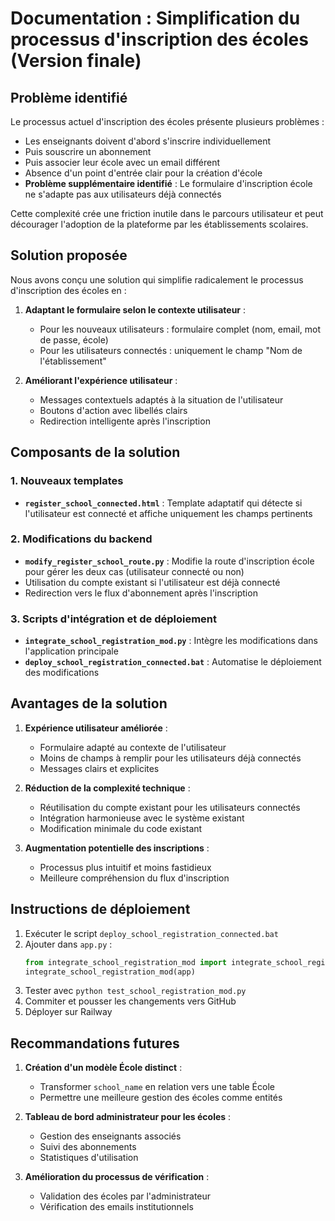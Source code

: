 # Documentation : Simplification du processus d'inscription des écoles (Version finale)

## Problème identifié

Le processus actuel d'inscription des écoles présente plusieurs problèmes :
- Les enseignants doivent d'abord s'inscrire individuellement
- Puis souscrire un abonnement
- Puis associer leur école avec un email différent
- Absence d'un point d'entrée clair pour la création d'école
- **Problème supplémentaire identifié** : Le formulaire d'inscription école ne s'adapte pas aux utilisateurs déjà connectés

Cette complexité crée une friction inutile dans le parcours utilisateur et peut décourager l'adoption de la plateforme par les établissements scolaires.

## Solution proposée

Nous avons conçu une solution qui simplifie radicalement le processus d'inscription des écoles en :

1. **Adaptant le formulaire selon le contexte utilisateur** :
   - Pour les nouveaux utilisateurs : formulaire complet (nom, email, mot de passe, école)
   - Pour les utilisateurs connectés : uniquement le champ "Nom de l'établissement"

2. **Améliorant l'expérience utilisateur** :
   - Messages contextuels adaptés à la situation de l'utilisateur
   - Boutons d'action avec libellés clairs
   - Redirection intelligente après l'inscription

## Composants de la solution

### 1. Nouveaux templates

- **`register_school_connected.html`** : Template adaptatif qui détecte si l'utilisateur est connecté et affiche uniquement les champs pertinents

### 2. Modifications du backend

- **`modify_register_school_route.py`** : Modifie la route d'inscription école pour gérer les deux cas (utilisateur connecté ou non)
- Utilisation du compte existant si l'utilisateur est déjà connecté
- Redirection vers le flux d'abonnement après l'inscription

### 3. Scripts d'intégration et de déploiement

- **`integrate_school_registration_mod.py`** : Intègre les modifications dans l'application principale
- **`deploy_school_registration_connected.bat`** : Automatise le déploiement des modifications

## Avantages de la solution

1. **Expérience utilisateur améliorée** :
   - Formulaire adapté au contexte de l'utilisateur
   - Moins de champs à remplir pour les utilisateurs déjà connectés
   - Messages clairs et explicites

2. **Réduction de la complexité technique** :
   - Réutilisation du compte existant pour les utilisateurs connectés
   - Intégration harmonieuse avec le système existant
   - Modification minimale du code existant

3. **Augmentation potentielle des inscriptions** :
   - Processus plus intuitif et moins fastidieux
   - Meilleure compréhension du flux d'inscription

## Instructions de déploiement

1. Exécuter le script `deploy_school_registration_connected.bat`
2. Ajouter dans `app.py` :
   ```python
   from integrate_school_registration_mod import integrate_school_registration_mod
   integrate_school_registration_mod(app)
   ```
3. Tester avec `python test_school_registration_mod.py`
4. Commiter et pousser les changements vers GitHub
5. Déployer sur Railway

## Recommandations futures

1. **Création d'un modèle École distinct** :
   - Transformer `school_name` en relation vers une table École
   - Permettre une meilleure gestion des écoles comme entités

2. **Tableau de bord administrateur pour les écoles** :
   - Gestion des enseignants associés
   - Suivi des abonnements
   - Statistiques d'utilisation

3. **Amélioration du processus de vérification** :
   - Validation des écoles par l'administrateur
   - Vérification des emails institutionnels
